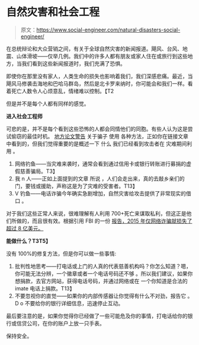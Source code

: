 # 自然灾害和社会工程

> 原文：<https://www.social-engineer.com/natural-disasters-social-engineer/>

在总统辩论和大众营销之间，有关于全球自然灾害的新闻报道。飓风、台风、地震、山体滑坡——仅举几例。我们中的许多人都有朋友或家人住在或旅行到这些地方，当我们看到这些新闻报道时，我们充满了恐惧。

即使你在那里没有家人，人类生命的损失也影响着我们，我们深感悲痛。最近，当飓风马修袭击海地和巴哈马群岛，然后是北卡罗来纳时，你可能会和我们一样。看着死亡人数令人心烦意乱，情绪难以控制。【T2

但是并不是每个人都有同样的感觉。

**进入社会工程师**

可悲的是，并不是每个看到这些恐怖的人都会同情他们的同胞。有些人认为这是尝试偷窃的最佳时机。 [地方论文警告](https://www.myrtlebeachonline.com/news/local/article107446557.html) 关于骗子 使用 各种方法，正如你在链接文章中看到的，但我们觉得重要的是概述一下 什么 我们已经看到攻击者在 灾难期间利用 。

1.  网络钓鱼——当灾难来袭时，通常会看到通过信用卡或银行转账进行募捐的虚假慈善骗局。T3】
2.  我 n 人——正如上面提到的文章 所说 ，人们会走出来，真的去敲乡亲们的门，要钱或援助，声称这是为了灾难的受害者。T13】
3.  V 钓鱼——电话诈骗今年确实急剧增加，自然灾害给攻击提供了非常现实的借口 。

对于我们这些正常人来说，很难理解有人利用 700+死亡来谋取私利，但这正是他们所做的，而且很有效。根据引用 FBI 的一份 [报告，2015 年仅网络诈骗就损失了超过 8 亿美元。](https://www.newsweek.com/2014-year-internet-crimes-334067)

**能做什么？T3T5】**

没有 100%的修复方法，但是你可以做一些事情:

1.  批判性地思考——打电话或上门的人真的代表慈善机构吗？你怎么知道？嗯，你可能无法分辨，一个徽章或者一个电话号码还不够 。所以我们建议，如果你想捐款，去官方网站，获得电话号码，并通过网络或在 一个你知道是合法的 imate 电话上捐款。T13】
2.  不要忽视你的直觉——如果你的内部传感器让你觉得有什么不对劲，报告它 。D o 不要给你的银行详细信息，迅速停止互动。

最后要注意的是，如果你觉得你已经做了一些可能危及你的事情，打电话给你的银行或信贷公司，在你的账户上放一只手表。

保持安全。